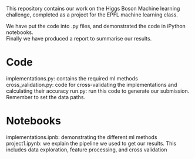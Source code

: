 This repository contains our work on the Higgs Boson Machine learning challenge, completed as a project for the EPFL machine learning class.

We have put the code into .py files, and demonstrated the code in iPython notebooks.  
Finally we have produced a report to summarise our results.

# Code

implementations.py: contains the required ml methods  
cross_validation.py: code for cross-validating the implementations and calculating their accuracy
run.py: run this code to generate our submission. Remember to set the data paths.

# Notebooks

implementations.ipnb: demonstrating the different ml methods  
project1.ipynb: we explain the pipeline we used to get our results. This includes data exploration, feature processing, and cross validation


